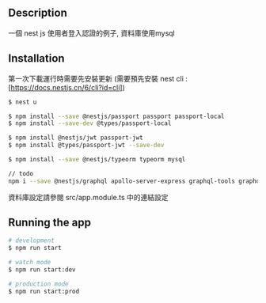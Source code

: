 
## Description

一個 nest js 使用者登入認證的例子, 資料庫使用mysql


## Installation

第一次下載運行時需要先安裝更新
(需要預先安裝 nest cli : [https://docs.nestjs.cn/6/cli?id=cli])

```bash
$ nest u

$ npm install --save @nestjs/passport passport passport-local
$ npm install --save-dev @types/passport-local

$ npm install @nestjs/jwt passport-jwt
$ npm install @types/passport-jwt --save-dev

$ npm install --save @nestjs/typeorm typeorm mysql

// todo
npm i --save @nestjs/graphql apollo-server-express graphql-tools graphql
```

資料庫設定請參閱 src/app.module.ts 中的連結設定

## Running the app

```bash
# development
$ npm run start

# watch mode
$ npm run start:dev

# production mode
$ npm run start:prod
```

